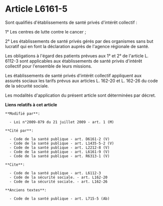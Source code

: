 # Article L6161-5

Sont qualifiés d'établissements de santé privés d'intérêt collectif : 

1° Les centres de lutte contre le cancer ; 

2° Les établissements de santé privés gérés par des organismes sans but lucratif qui en font la déclaration auprès de
l'agence régionale de santé. 

Les obligations à l'égard des patients prévues aux 1° et 2° de l'article L. 6112-3 sont applicables aux établissements de
santé privés d'intérêt collectif pour l'ensemble de leurs missions. 

Les établissements de santé privés d'intérêt collectif appliquent aux assurés sociaux les tarifs prévus aux articles L.
162-20 et L. 162-26 du code de la sécurité sociale. 

Les modalités d'application du présent article sont déterminées par décret.

**Liens relatifs à cet article**

	**Modifié par**:

	  - Loi n°2009-879 du 21 juillet 2009 - art. 1 (M)

	**Cité par**:

	  - Code de la santé publique - art. D6161-2 (V)
	  - Code de la santé publique - art. L1435-5-2 (V)
	  - Code de la santé publique - art. L2212-8 (V)
	  - Code de la santé publique - art. L6161-9 (V)
	  - Code de la santé publique - art. R6313-1 (V)

	**Cite**:

	  - Code de la santé publique - art. L6112-3
	  - Code de la sécurité sociale. - art. L162-20
	  - Code de la sécurité sociale. - art. L162-26

	**Anciens textes**:

	  - Code de la santé publique - art. L715-5 (Ab)
